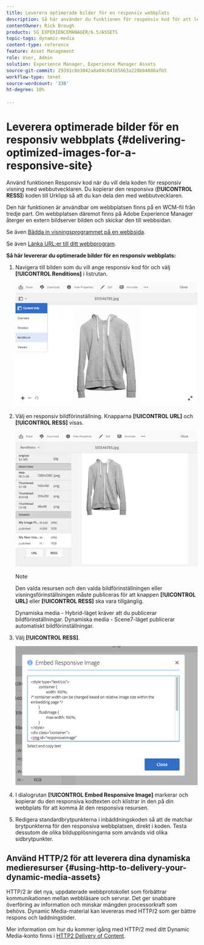 ```yaml
---
title: Leverera optimerade bilder för en responsiv webbplats
description: Så här använder du funktionen för responsiv kod för att leverera optimerade bilder
contentOwner: Rick Brough
products: SG_EXPERIENCEMANAGER/6.5/ASSETS
topic-tags: dynamic-media
content-type: reference
feature: Asset Management
role: User, Admin
solution: Experience Manager, Experience Manager Assets
source-git-commit: 29391c8e3042a8a04c64165663a228bb4886afb5
workflow-type: tm+mt
source-wordcount: '330'
ht-degree: 10%

---
```


# Leverera optimerade bilder för en responsiv webbplats {#delivering-optimized-images-for-a-responsive-site}

Använd funktionen Responsiv kod när du vill dela koden för responsiv visning med webbutvecklaren. Du kopierar den responsiva (**[!UICONTROL RESS]**) koden till Urklipp så att du kan dela den med webbutvecklaren.

Den här funktionen är användbar om webbplatsen finns på en WCM-fil från tredje part. Om webbplatsen däremot finns på Adobe Experience Manager återger en extern bildserver bilden och skickar den till webbsidan.

Se även [Bädda in visningsprogrammet på en webbsida](embed-code.md).

Se även [Länka URL:er till ditt webbprogram](linking-urls-to-yourwebapplication.md).

**Så här levererar du optimerade bilder för en responsiv webbplats:**

1. Navigera till bilden som du vill ange responsiv kod för och välj **[!UICONTROL Renditions]** i listrutan.

   ![chlimage_1-408](assets/chlimage_1-408.png)

1. Välj en responsiv bildförinställning. Knapparna **[!UICONTROL URL]** och **[!UICONTROL RESS]** visas.

   ![chlimage_1-409](assets/chlimage_1-208.png)

   >[!NOTE]
   >
   >Den valda resursen *och* den valda bildförinställningen eller visningsförinställningen måste publiceras för att knappen **[!UICONTROL URL]** eller **[!UICONTROL RESS]** ska vara tillgänglig.
   >
   >Dynamiska media - Hybrid-läget kräver att du publicerar bildförinställningar. Dynamiska media - Scene7-läget publicerar automatiskt bildförinställningar.

1. Välj **[!UICONTROL RESS]**.

   ![chlimage_1-410](assets/chlimage_1-410.png)

1. I dialogrutan **[!UICONTROL Embed Responsive Image]** markerar och kopierar du den responsiva kodtexten och klistrar in den på din webbplats för att komma åt den responsiva resursen.
1. Redigera standardbrytpunkterna i inbäddningskoden så att de matchar brytpunkterna för den responsiva webbplatsen, direkt i koden. Testa dessutom de olika bildupplösningarna som används vid olika sidbrytpunkter.

## Använd HTTP/2 för att leverera dina dynamiska medieresurser {#using-http-to-delivery-your-dynamic-media-assets}

HTTP/2 är det nya, uppdaterade webbprotokollet som förbättrar kommunikationen mellan webbläsare och servrar. Det ger snabbare överföring av information och minskar mängden processorkraft som behövs. Dynamic Media-material kan levereras med HTTP/2 som ger bättre respons och laddningstider.

Mer information om hur du kommer igång med HTTP/2 med ditt Dynamic Media-konto finns i [HTTP2 Delivery of Content](http2.md).
